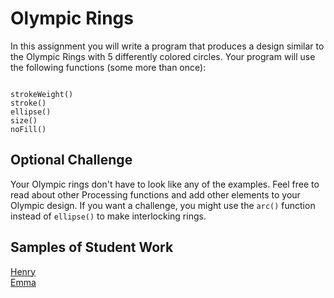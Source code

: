 Olympic Rings
=======================
In this assignment you will write a program that produces a design similar to the Olympic Rings with 5 differently colored circles. Your program will use the following functions (some more than once):
<pre><code>
strokeWeight()
stroke()
ellipse()
size()
noFill()
</code></pre> 
 
Optional Challenge
------------------
Your Olympic rings don't have to look like any of the examples. Feel free to read about other Processing functions and add other elements to your Olympic design. If you want a challenge, you might use the `arc()` function instead of `ellipse()` to make interlocking rings.


Samples of Student Work   
-----------------------   
[Henry](https://trinket.io/embed/python/8a5f93e4ed?outputOnly=true&runOption=run&start=result)   
[Emma](https://trinket.io/embed/python/1354012c8b?outputOnly=true&runOption=run&start=result)   
